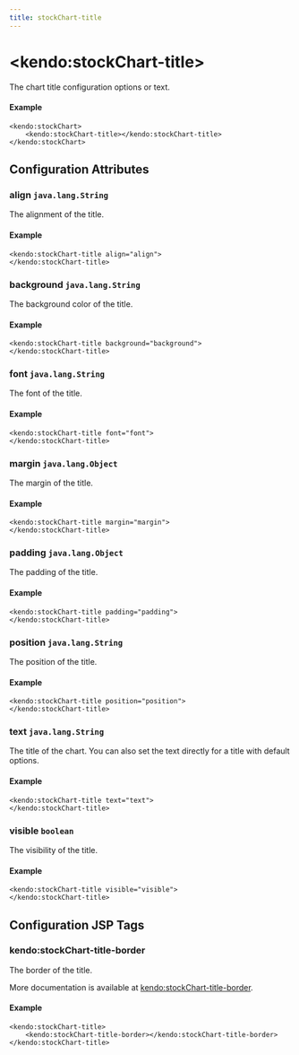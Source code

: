 ```yaml
---
title: stockChart-title
---
```


# \<kendo:stockChart-title\>

The chart title configuration options or text.

#### Example
    <kendo:stockChart>
        <kendo:stockChart-title></kendo:stockChart-title>
    </kendo:stockChart>

## Configuration Attributes

### align `java.lang.String`

The alignment of the title.

#### Example
    <kendo:stockChart-title align="align">
    </kendo:stockChart-title>

### background `java.lang.String`

The background color of the title.

#### Example
    <kendo:stockChart-title background="background">
    </kendo:stockChart-title>

### font `java.lang.String`

The font of the title.

#### Example
    <kendo:stockChart-title font="font">
    </kendo:stockChart-title>

### margin `java.lang.Object`

The margin of the title.

#### Example
    <kendo:stockChart-title margin="margin">
    </kendo:stockChart-title>

### padding `java.lang.Object`

The padding of the title.

#### Example
    <kendo:stockChart-title padding="padding">
    </kendo:stockChart-title>

### position `java.lang.String`

The position of the title.

#### Example
    <kendo:stockChart-title position="position">
    </kendo:stockChart-title>

### text `java.lang.String`

The title of the chart. You can also set the text directly for a title with default options.

#### Example
    <kendo:stockChart-title text="text">
    </kendo:stockChart-title>

### visible `boolean`

The visibility of the title.

#### Example
    <kendo:stockChart-title visible="visible">
    </kendo:stockChart-title>


##  Configuration JSP Tags

### kendo:stockChart-title-border

The border of the title.

More documentation is available at [kendo:stockChart-title-border](/kendo-ui/api/wrappers/jsp/stockchart/title-border).

#### Example

    <kendo:stockChart-title>
        <kendo:stockChart-title-border></kendo:stockChart-title-border>
    </kendo:stockChart-title>

